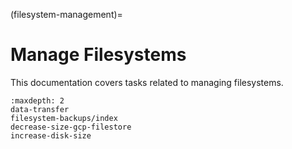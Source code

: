 (filesystem-management)=
# Manage Filesystems

This documentation covers tasks related to managing filesystems.

```{toctree}
:maxdepth: 2
data-transfer
filesystem-backups/index
decrease-size-gcp-filestore
increase-disk-size
```
